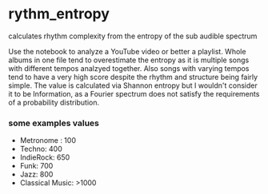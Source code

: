 # rythm_entropy
calculates rhythm complexity from the entropy of the sub audible spectrum

Use the notebook to analyze a YouTube video or better a playlist. Whole albums in one file tend to overestimate the entropy as it is multiple songs with different tempos analzyed together. Also songs with varying tempos tend to have a very high score despite the rhythm and structure being fairly simple. The value is calculated via Shannon entropy but I wouldn't consider it to be Information, as a Fourier spectrum does not satisfy the requirements of a probability distribution.
### some examples values
* Metronome : 100
* Techno: 400
* IndieRock: 650
* Funk: 700
* Jazz: 800
* Classical Music: >1000 
